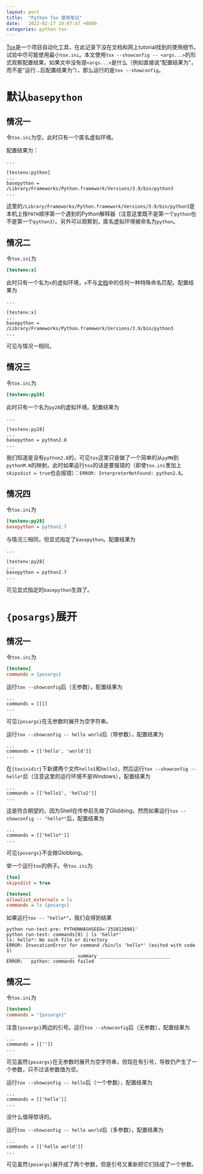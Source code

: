 ```yaml
---
layout: post
title:  "Python Tox 使用笔记"
date:   2022-02-17 19:07:47 +0800
categories: python tox
---
```


[Tox](https://tox.wiki/en/latest/index.html)是一个项目自动化工具，在此记录下没在文档和网上tutorial找到的使用细节。试验中尽可能使用最小`tox.ini`。本文使用`tox --showconfig -- <args...>`的形式观察配置结果。如果文中没有提`<args...>`是什么（例如直接说“配置结果为”，而不是“运行...后配置结果为“），那么运行的是`tox --showconfig`。

# 默认`basepython`

## 情况一
令`tox.ini`为空。此时只有一个匿名虚拟环境。

配置结果为：

```
...

[testenv:python]
...
basepython = /Library/Frameworks/Python.framework/Versions/3.9/bin/python3
...
```

这里的`/Library/Frameworks/Python.framework/Versions/3.9/bin/python3`是本机上按`PATH`顺序第一个遇到的Python解释器（注意这里既不是第一个`python`也不是第一个`python3`）。另外可以观察到，匿名虚拟环境被命名为`python`。

## 情况二

令`tox.ini`为

```ini
[testenv:x]
```

此时只有一个名为`x`的虚拟环境，`x`不与[文档](https://tox.wiki/en/latest/config.html#tox-environments)中的任何一种特殊命名匹配。配置结果为

```
...

[testenv:x]
...
basepython = /Library/Frameworks/Python.framework/Versions/3.9/bin/python3
...
```

可见与情况一相同。

## 情况三

令`tox.ini`为

```ini
[testenv:py28]
```

此时只有一个名为`py28`的虚拟环境。配置结果为

```
...

[testenv:py28]
...
basepython = python2.8
...
```

我们知道是没有`python2.8`的，可见`tox`这里只是做了一个简单的从`pyMN`到`pythonM.N`的映射。此时如果运行`tox`的话是要报错的（即使`tox.ini`里加上`skipsdist = true`也会报错）：`ERROR: InterpreterNotFound: python2.8`。

## 情况四

令`tox.ini`为

```ini
[testenv:py28]
basepython = python2.7
```

与情况三相同，但显式指定了`basepython`。配置结果为

```
...

[testenv:py28]
...
basepython = python2.7
...
```

可见显式指定的`basepython`生效了。

# `{posargs}`展开

## 情况一

令`tox.ini`为

```ini
[testenv]
commands = {posargs}
```

运行`tox --showconfig`后（无参数），配置结果为

```
...
commands = [[]]
...
```

可见`{posargs}`在无参数时展开为空字符串。

运行`tox --showconfig -- hello world`后（带参数），配置结果为

```
...
commands = [['hello', 'world']]
...
```

在`{toxinidir}`下新建两个文件`hello1`和`hello2`，然后运行`tox --showconfig -- hello*`后（注意这里的运行环境不是Windows），配置结果为

```
...
commands = [['hello1', 'hello2']]
...
```

这是符合期望的，因为Shell在传参前先做了Globbing，然而如果运行`tox --showconfig -- "hello*"`后，配置结果为

```
...
commands = [['hello*']]
...
```

可见`{posargs}`不会做Globbing。

举一个运行`tox`的例子。令`tox.ini`为

```ini
[tox]
skipsdist = true

[testenv]
allowlist_externals = ls
commands = ls {posargs}
```

如果运行`tox -- "hello*"`，我们会得到结果

```
python run-test-pre: PYTHONHASHSEED='2558120981'
python run-test: commands[0] | ls 'hello*'
ls: hello*: No such file or directory
ERROR: InvocationError for command /bin/ls 'hello*' (exited with code 1)
_________________________ summary __________________________
ERROR:   python: commands failed
```

## 情况二

令`tox.ini`为

```ini
[testenv]
commands = "{posargs}"
```

注意`{posargs}`两边的引号。运行`tox --showconfig`后（无参数），配置结果为

```
...
commands = [['']]
...
```

可见虽然`{posargs}`在无参数时展开为空字符串，但现在有引号，导致仍产生了一个参数，只不过该参数值为空。

运行`tox --showconfig -- hello`后（一个参数），配置结果为

```
...
commands = [['hello']]
...
```

没什么值得惊讶的。

运行`tox --showconfig -- hello world`后（多参数），配置结果为

```
...
commands = [['hello world']]
...
```

可见虽然`{posargs}`展开成了两个参数，但是引号又重新把它们括成了一个参数。
